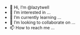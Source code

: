 - 👋 Hi, I’m @lazytwell
- 👀 I’m interested in ...
- 🌱 I’m currently learning ...
- 💞️ I’m looking to collaborate on ...
- 📫 How to reach me ...

<!---
lazytwell/lazytwell is a ✨ special ✨ repository because its `README.md` (this file) appears on your GitHub profile.
You can click the Preview link to take a look at your changes.
--->
